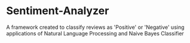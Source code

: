 # Sentiment-Analyzer
A framework created to classify reviews as 'Positive' or 'Negative' using applications of Natural Language Processing and Naive Bayes Classifier

